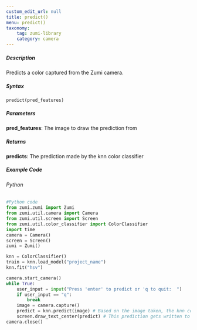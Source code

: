 ```yaml
---
custom_edit_url: null
title: predict()
menu: predict()
taxonomy:
    tag: zumi-library
    category: camera
---
```


##### Description
Predicts a color captured from the Zumi camera.

##### Syntax
```predict(pred_features)```<br />

##### Parameters
**pred_features**: The image to draw the prediction from
 
##### Returns
**predicts**: The prediction made by the knn color classifier

##### Example Code
###### Python
```python
#Python code
from zumi.zumi import Zumi
from zumi.util.camera import Camera
from zumi.util.screen import Screen
from zumi.util.color_classifier import ColorClassifier
import time
camera = Camera()
screen = Screen()
zumi = Zumi()

knn = ColorClassifier()
train = knn.load_model("project_name")
knn.fit("hsv")

camera.start_camera()
while True:
    user_input = input("Press 'enter' to predict or 'q to quit:  ") 
    if user_input == "q":
        break
    image = camera.capture()
    predict = knn.predict(image) # Based on the image taken, the knn color classifier will predict a color
    screen.draw_text_center(predict) # This prediction gets written to the Zumi screen
camera.close()
```